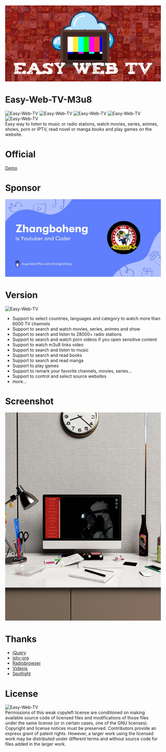 ![Easy-Web-TV](images/banner.jpg)
# Easy-Web-TV-M3u8
![Easy-Web-TV](https://img.shields.io/github/issues/zhangboheng/Easy-Web-TV-M3u8) ![Easy-Web-TV](https://img.shields.io/github/forks/zhangboheng/Easy-Web-TV-M3u8) ![Easy-Web-TV](https://img.shields.io/github/stars/zhangboheng/Easy-Web-TV-M3u8) ![Easy-Web-TV](https://img.shields.io/github/license/zhangboheng/Easy-Web-TV-M3u8) ![Easy-Web-TV](https://img.shields.io/badge/version-8.2.0-green)  
Easy way to listen to music or radio stations, watch movies, series, animes, shows, porn or IPTV, read novel or manga books and play games on the website. 

# Official
 [Demo](https://zhangboheng.github.io/Easy-Web-TV-M3u8/)  

# Sponsor
 [![Easy-Web-TV](images/buymecoffeesponsor.jpeg)](https://www.buymeacoffee.com/zhangboheng)

# Version
![Easy-Web-TV](https://img.shields.io/badge/version-8.2.0-green)  
  - Support to select countries, languages and category to watch more than 6000 TV channels
  - Support to search and watch movies, series, animes and show
  - Support to search and listen to 28000+ radio stations
  - Support to search and watch porn videos if you open sensitive content
  - Support to watch m3u8 links video
  - Support to search and listen to music
  - Support to search and read books
  - Support to search and read manga
  - Support to play games
  - Support to remark your favorite channels, movies, series...
  - Support to control and select source websites
  - more...  

# Screenshot
![Easy-Web-TV](images/example.jpg)  

# Thanks
  - [jQuery](https://github.com/jquery/jquery)
  - [iptv-org](https://merhmet.github.io/Eskise/)
  - [Radiobrowser](https://github.com/segler-alex/radiobrowser-api-rust)
  - [Videojs](https://github.com/videojs/video.js)
  - [Spotlight](https://github.com/nextapps-de/spotlight)  
  
# License
![Easy-Web-TV](https://img.shields.io/github/license/zhangboheng/Easy-Web-TV-M3u8)  
Permissions of this weak copyleft license are conditioned on making available source code of licensed files and modifications of those files under the same license (or in certain cases, one of the GNU licenses). Copyright and license notices must be preserved. Contributors provide an express grant of patent rights. However, a larger work using the licensed work may be distributed under different terms and without source code for files added in the larger work.
